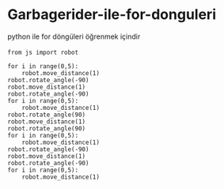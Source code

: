 # Garbagerider-ile-for-donguleri
 python ile for döngüleri öğrenmek içindir<br/><br/>
`from js import robot`<br/>

`for i in range(0,5):`<br/>
    `    robot.move_distance(1)`<br/>
`robot.rotate_angle(-90)`<br/>
`robot.move_distance(1)`<br/>
`robot.rotate_angle(-90)`<br/>
`for i in range(0,5):`<br/>
    `    robot.move_distance(1)`<br/>
`robot.rotate_angle(90)`<br/>
`robot.move_distance(1)`<br/>
`robot.rotate_angle(90)`<br/>
`for i in range(0,5):`<br/>
    `    robot.move_distance(1)`<br/>
`robot.rotate_angle(-90)`<br/>
`robot.move_distance(1)`<br/>
`robot.rotate_angle(-90)`<br/>
`for i in range(0,5):`<br/>
    `    robot.move_distance(1)`<br/>
